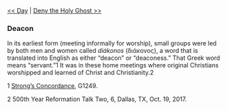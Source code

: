 [<< Day](Day)  |  [Deny the Holy Ghost >>](Deny%20the%20Holy%20Ghost)

### Deacon
In its earliest form (meeting informally for worship), small groups were led by both men and women called *diákonos* (διάκονος), a word that is translated into English as either “deacon” or “deaconess.” That Greek word means “servant.”1 It was in these home meetings where original Christians worshipped and learned of Christ and Christianity.2



1
[Strong’s Concordance](#), G1249.


2 500th Year Reformation Talk Two, 6, Dallas, TX, Oct. 19, 2017.